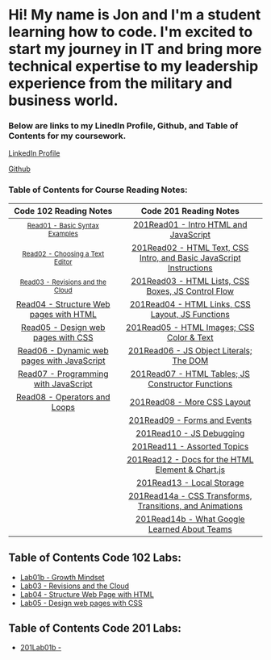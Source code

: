 # Hi! My name is Jon and I'm a student learning how to code.  I'm excited to start my journey in IT and bring more technical expertise to my leadership experience from the military and business world. 

### Below are links to my LinedIn Profile, Github, and Table of Contents for my coursework. 

[LinkedIn Profile](https://www.linkedin.com/in/jon-gitter-a0123485/)

[Github](https://github.com/jon-gitter) 



### Table of Contents for Course Reading Notes:

| **Code 102 Reading Notes** | **Code 201 Reading Notes** |
|:---:|:---:|
| [<font size ="2">Read01 - Basic Syntax Examples</font>](https://jon-gitter.github.io/reading-notes/Read01.md) | [201Read01 - Intro HTML and JavaScript](https://jon-gitter.github.io/reading-notes/201Read01.md) |           
|[<font size ="2">Read02 - Choosing a Text Editor</font>](https://jon-gitter.github.io/reading-notes/Read02.md)|[201Read02 - HTML Text, CSS Intro, and Basic JavaScript Instructions](https://jon-gitter.github.io/reading-notes/201Read02.md)|           
|[<font size ="2">Read03 - Revisions and the Cloud</font>](https://jon-gitter.github.io/reading-notes/Read03.md)|[201Read03 - HTML Lists, CSS Boxes, JS Control Flow](https://jon-gitter.github.io/reading-notes/201Read03.md)|
|[Read04 - Structure Web pages with HTML](https://jon-gitter.github.io/reading-notes/Read04.md)|[201Read04 - HTML Links, CSS Layout, JS Functions](https://jon-gitter.github.io/reading-notes/201Read04.md)|
|[Read05 - Design web pages with CSS](https://jon-gitter.github.io/reading-notes/Read05.md)|[201Read05 - HTML Images; CSS Color & Text](https://jon-gitter.github.io/reading-notes/201Read05.md)|
|[Read06 - Dynamic web pages with JavaScript](https://jon-gitter.github.io/reading-notes/Read06.md)|[201Read06 - JS Object Literals; The DOM ](https://jon-gitter.github.io/reading-notes/201Read06.md)|
|[Read07 - Programming with JavaScript](https://jon-gitter.github.io/reading-notes/Read07.md)|[201Read07 - HTML Tables; JS Constructor Functions](https://jon-gitter.github.io/reading-notes/201Read07.md)|
|[Read08 - Operators and Loops](https://jon-gitter.github.io/reading-notes/Read08.md)|[201Read08 - More CSS Layout](https://jon-gitter.github.io/reading-notes/201Read08.md)|
                                                                                                   |[201Read09 - Forms and Events](https://jon-gitter.github.io/reading-notes/201Read09.md)|
                                                                                                   |[201Read10 - JS Debugging](https://jon-gitter.github.io/reading-notes/201Read10.md)|
                                                                                                   |[201Read11 - Assorted Topics](https://jon-gitter.github.io/reading-notes/201Read11.md)|
                                                                                                   |[201Read12 - Docs for the HTML <canvas> Element & Chart.js](https://jon-gitter.github.io/reading-notes/201Read12.md)|
                                                                                                   |[201Read13 - Local Storage](https://jon-gitter.github.io/reading-notes/201Read13.md)|
                                                                                                   |[201Read14a - CSS Transforms, Transitions, and Animations](https://jon-gitter.github.io/reading-notes/201Read14a.md)|
                                                                                                   |[201Read14b - What Google Learned About Teams](https://jon-gitter.github.io/reading-notes/201Read14b.md)|



## Table of Contents Code 102 Labs:
+ [Lab01b - Growth Mindset](https://jon-gitter.github.io/reading-notes/Lab01b.md)
+ [Lab03 - Revisions and the Cloud](https://jon-gitter.github.io/reading-notes/Lab03.md)
+ [Lab04 - Structure Web Page with HTML](https://jon-gitter.github.io/reading-notes/homepage.html)
+ [Lab05 - Design web pages with CSS](https://jon-gitter.github.io/reading-notes/jonhobby2.html)


## Table of Contents Code 201 Labs:
+ [201Lab01b - ](https://jon-gitter.github.io/reading-notes/201Lab01b.md)




